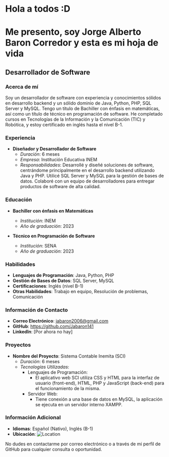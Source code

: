 # **Hola a todos :D**

# Me presento, soy Jorge Alberto Baron Corredor y esta es mi hoja de vida

## Desarrollador de Software

### Acerca de mí

Soy un desarrollador de software con experiencia y conocimientos sólidos en desarrollo backend y un sólido dominio de Java, Python, PHP, SQL Server y MySQL. Tengo un titulo de Bachiller con énfasis en matemáticas, así como un título de técnico en programación de software. He completado cursos en Tecnologías de la Información y la Comunicación (TIC) y Robótica, y estoy certificado en inglés hasta el nivel B-1.

### Experiencia

- **Diseñador y Desarrollador de Software**
  - *Duración*: 6 meses
  - *Empresa*: Institución Educativa INEM
  - *Responsabilidades*: Desarrollé y diseñé soluciones de software, centrándome principalmente en el desarrollo backend utilizando Java y PHP. Utilicé SQL Server y MySQL para la gestión de bases de datos. Colaboré con un equipo de desarrolladores para entregar productos de software de alta calidad.

### Educación

- **Bachiller con énfasis en Matemáticas**
  - *Institución*: INEM
  - *Año de graduación*: 2023

- **Técnico en Programación de Software**
  - *Institución*: SENA
  - *Año de graduación*: 2023

### Habilidades

- **Lenguajes de Programación**: Java, Python, PHP
- **Gestión de Bases de Datos**: SQL Server, MySQL
- **Certificaciones**: Inglés (nivel B-1)
- **Otras Habilidades**: Trabajo en equipo, Resolución de problemas, Comunicación

### Información de Contacto

- **Correo Electrónico**: jabaron2006@gmail.com
- **GitHub**: https://github.com/Jabaron141
- **LinkedIn**: [Por ahora no hay]

### Proyectos

- **Nombre del Proyecto**: Sistema Contable Inemita (SCI)
  - *Duración*: 6 meses
  - *Tecnologías Utilizadas*:
    -  Lenguajes de Programación:
       + El aplicativo web SCI utiliza CSS y HTML para la interfaz de usuario (front-end), HTML, PHP y JavaScript (back-end) para el funcionamiento de la misma.
    - Servidor Web:
       + Tiene conexión a una base de datos en MySQL, la aplicación se ejecuta en un servidor interno XAMPP.

### Información Adicional

- **Idiomas**: Español (Nativo), Inglés (B-1)
- **Ubicación**: ![Location](https://img.shields.io/badge/Location-Neiva,%20Huila,%20Colombia-blue)

No dudes en contactarme por correo electrónico o a través de mi perfil de GitHub para cualquier consulta o oportunidad.
